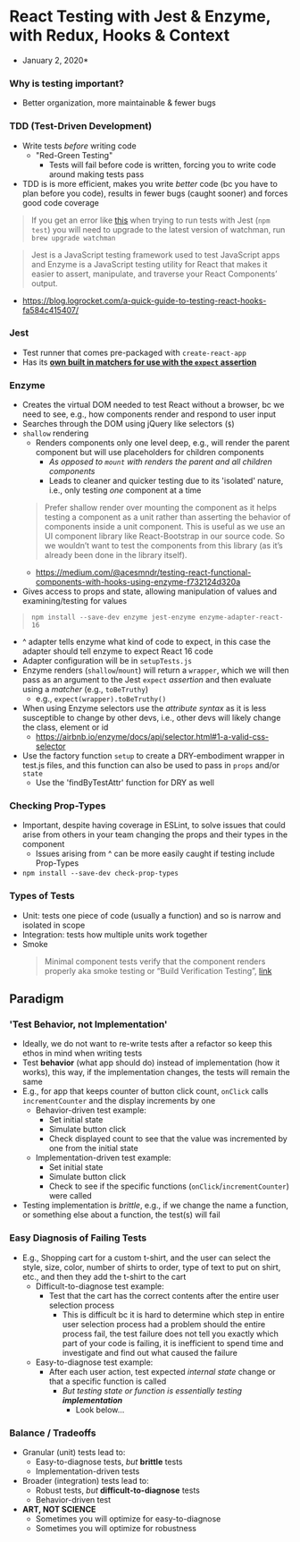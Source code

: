# React Testing with Jest & Enzyme, with Redux, Hooks & Context
* January 2, 2020*

### Why is testing important?
- Better organization, more maintainable & fewer bugs

### TDD (Test-Driven Development)
- Write tests *before* writing code
  - "Red-Green Testing"
    - Tests will fail before code is written, forcing you to write code around making tests pass
- TDD is is more efficient, makes you write *better* code (bc you have to plan before you code), results in fewer bugs (caught sooner) and forces good code coverage

> If you get an error like [this](https://github.com/facebook/create-react-app/issues/346#issue-169180761) when trying to run tests with Jest (`npm test`) you will need to upgrade to the latest version of watchman, run `brew upgrade watchman`

> Jest is a JavaScript testing framework used to test JavaScript apps and Enzyme is a JavaScript testing utility for React that makes it easier to assert, manipulate, and traverse your React Components’ output.
  - https://blog.logrocket.com/a-quick-guide-to-testing-react-hooks-fa584c415407/

### Jest
- Test runner that comes pre-packaged with `create-react-app`
- Has its [**own built in matchers for use with the `expect` assertion**](https://jestjs.io/docs/en/expect)

### Enzyme
- Creates the virtual DOM needed to test React without a browser, bc we need to see, e.g., how components render and respond to user input
- Searches through the DOM using jQuery like selectors (`$`)
- `shallow` rendering
  - Renders components only one level deep, e.g., will render the parent component but will use placeholders for children components
    - *As opposed to `mount` with renders the parent and all children components*
    - Leads to cleaner and quicker testing due to its 'isolated' nature, i.e., only testing *one* component at a time
  > Prefer shallow render over mounting the component as it helps testing a component as a unit rather than asserting the behavior of components inside a unit component. This is useful as we use an UI component library like React-Bootstrap in our source code. So we wouldn’t want to test the components from this library (as it’s already been done in the library itself).
    - https://medium.com/@acesmndr/testing-react-functional-components-with-hooks-using-enzyme-f732124d320a
- Gives access to props and state, allowing manipulation of values and examining/testing for values
> `npm install --save-dev enzyme jest-enzyme enzyme-adapter-react-16`
  - ^ adapter tells enzyme what kind of code to expect, in this case the adapter should tell enzyme to expect React 16 code
  - Adapter configuration will be in `setupTests.js`
- Enzyme renders (`shallow`/`mount`) will return a `wrapper`, which we will then pass as an argument to the Jest `expect` *assertion* and then evaluate using a *matcher* (e.g., `toBeTruthy`)
  - e.g., `expect(wrapper).toBeTruthy()`
- When using Enzyme selectors use the *attribute syntax* as it is less susceptible to change by other devs, i.e., other devs will likely change the class, element or id
  - https://airbnb.io/enzyme/docs/api/selector.html#1-a-valid-css-selector
- Use the factory function `setup` to create a DRY-embodiment wrapper in test.js files, and this function can also be used to pass in `props` and/or `state`
  - Use the 'findByTestAttr' function for DRY as well

### Checking Prop-Types
- Important, despite having coverage in ESLint, to solve issues that could arise from others in your team changing the props and their types in the component
  - Issues arising from ^ can be more easily caught if testing include Prop-Types
- `npm install --save-dev check-prop-types`

### Types of Tests
- Unit: tests one piece of code (usually a function) and so is narrow and isolated in scope
- Integration: tests how multiple units work together
- Smoke
  > Minimal component tests verify that the component renders properly aka smoke testing or “Build Verification Testing”, [link](https://medium.com/selleo/testing-react-components-best-practices-2f77ac302d12)

## Paradigm

### 'Test Behavior, not Implementation'
- Ideally, we do not want to re-write tests after a refactor so keep this ethos in mind when writing tests
- Test **behavior** (what app should do) instead of implementation (how it works), this way, if the implementation changes, the tests will remain the same
- E.g., for app that keeps counter of button click count, `onClick` calls `incrementCounter` and the display increments by one
  - Behavior-driven test example:
    - Set initial state
    - Simulate button click
    - Check displayed count to see that the value was incremented by one from the initial state
  - Implementation-driven test example:
    - Set initial state
    - Simulate button click
    - Check to see if the specific functions (`onClick`/`incrementCounter`) were called
- Testing implementation is *brittle*, e.g., if we change the name a function, or something else about a function, the test(s) will fail

### Easy Diagnosis of Failing Tests
- E.g., Shopping cart for a custom t-shirt, and the user can select the style, size, color, number of shirts to order, type of text to put on shirt, etc., and then they add the t-shirt to the cart
  - Difficult-to-diagnose test example:
    - Test that the cart has the correct contents after the entire user selection process
      - This is difficult bc it is hard to determine which step in entire user selection process had a problem should the entire process fail, the test failure does not tell you exactly which part of your code is failing, it is inefficient to spend time and investigate and find out what caused the failure
  - Easy-to-diagnose test example:
    - After each user action, test expected *internal state* change or that a specific function is called
      - *But testing state or function is essentially testing **implementation***
        - Look below...

### Balance / Tradeoffs
- Granular (unit) tests lead to:
  - Easy-to-diagnose tests, *but* **brittle** tests
  - Implementation-driven tests
- Broader (integration) tests lead to:
  - Robust tests, *but* **difficult-to-diagnose** tests
  - Behavior-driven test
- **ART, NOT SCIENCE**
  - Sometimes you will optimize for easy-to-diagnose
  - Sometimes you will optimize for robustness

